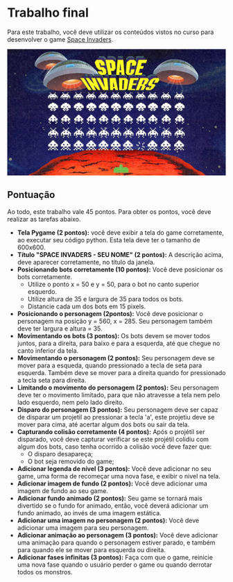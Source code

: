 # Trabalho final

Para este trabalho, você deve utilizar os conteúdos vistos no curso para desenvolver o game [Space Invaders](https://jogoveio.com.br/space-invaders-e-falta-de-moedas/).

![Imagem do game](./space-invaders.jpg)

## Pontuação
Ao todo, este trabalho vale 45 pontos. Para obter os pontos, você deve realizar as tarefas abaixo. 

 - **Tela Pygame (2 pontos):** você deve exibir a tela do game corretamente, ao executar seu código python. Esta tela deve ter o tamanho de 600x600.
 - **Título "SPACE INVADERS - SEU NOME" (2 pontos):** A descrição acima, deve aparecer corretamente, no título da janela.
 - **Posicionando bots corretamente (10 pontos):** Você deve posicionar os bots corretamente.   
    - Utilize o ponto x = 50 e y = 50, para o bot no canto superior esquerdo. 
    - Utilize altura de 35 e largura de 35 para todos os bots. 
    - Distancie cada um dos bots em 15 pixels.
 - **Posicionando o personagem (2pontos):** Você deve posicionar o personagem na posição y = 560, x = 285. Seu personagem também deve ter largura e altura = 35.
 - **Movimentando os bots (3 pontos):** Os bots devem se mover todos juntos, para a direita, para baixo e para a esquerda, até que chegue no canto inferior da tela.
 - **Movimentando o personagem (2 pontos):** Seu personagem deve se mover para a esqueda, quando pressionado a tecla de seta para esquerda. Também deve se mover para a direita quando for pressionado a tecla seta para direita.
 - **Limitando o movimento do personagem (2 pontos):** Seu personagem deve ter o movimento limitado, para que não atravesse a tela nem pelo lado esquerdo, nem pelo lado direito.
 - **Disparo do personagem (3 pontos):** Seu personagem deve ser capaz de disparar um projetil ao pressionar a tecla 'a', este projetiu deve se mover para cima, até acertar algum dos bots ou sair da tela.
 - **Capturando colisão corretamente (4 pontos):** Após o projétil ser disparado, você deve capturar verificar se este projétil colidiu com algum dos bots, caso tenha ocorrido a colisão você deve fazer que:
   - O disparo desapareça;
   - O bot seja removido do game;
 - **Adicionar legenda de nível (3 pontos):** Você deve adicionar no seu game, uma forma de recomeçar uma nova fase, e exibir o nivel na tela.
 - **Adicionar imagem de fundo (2 pontos):** Você deve adicionar uma imagem de fundo ao seu game.
 - **Adicionar fundo animado (2 pontos):** Seu game se tornará mais divertido se o fundo for animado, então, você deverá adicionar um fundo animado, ao invés de uma imagem estática.
 - **Adicionar uma imagem no personagem (2 pontos):** Você deve adicionar uma imagem para seu personagem.
 - **Adicionar animação ao personagem (3 pontos):** Você deve adicionar uma animação para quando o personagem estiver parado, e também para quando ele se mover para esquerda ou direita.
 - **Adicionar fases infinitas (3 pontos):** Faça com que o game, reinicie uma nova fase quando o usuário perder o game ou quando derrotar todos os monstros.
